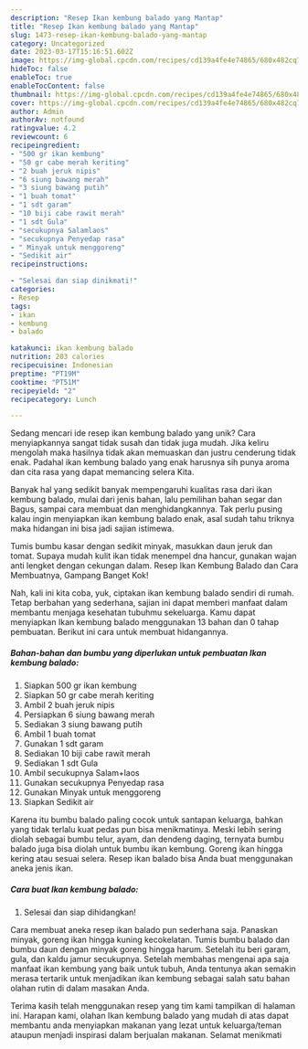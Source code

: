 ```yaml
---
description: "Resep Ikan kembung balado yang Mantap"
title: "Resep Ikan kembung balado yang Mantap"
slug: 1473-resep-ikan-kembung-balado-yang-mantap
category: Uncategorized
date: 2023-03-17T15:16:51.602Z
image: https://img-global.cpcdn.com/recipes/cd139a4fe4e74865/680x482cq70/ikan-kembung-balado-foto-resep-utama.jpg
hideToc: false
enableToc: true
enableTocContent: false
thumbnail: https://img-global.cpcdn.com/recipes/cd139a4fe4e74865/680x482cq70/ikan-kembung-balado-foto-resep-utama.jpg
cover: https://img-global.cpcdn.com/recipes/cd139a4fe4e74865/680x482cq70/ikan-kembung-balado-foto-resep-utama.jpg
author: Admin
authorAv: notfound
ratingvalue: 4.2
reviewcount: 6
recipeingredient:
- "500 gr ikan kembung"
- "50 gr cabe merah keriting"
- "2 buah jeruk nipis"
- "6 siung bawang merah"
- "3 siung bawang putih"
- "1 buah tomat"
- "1 sdt garam"
- "10 biji cabe rawit merah"
- "1 sdt Gula"
- "secukupnya Salamlaos"
- "secukupnya Penyedap rasa"
- " Minyak untuk menggoreng"
- "Sedikit air"
recipeinstructions:

- "Selesai dan siap dinikmati!"
categories:
- Resep
tags:
- ikan
- kembung
- balado

katakunci: ikan kembung balado 
nutrition: 203 calories
recipecuisine: Indonesian
preptime: "PT19M"
cooktime: "PT51M"
recipeyield: "2"
recipecategory: Lunch

---
```





Sedang mencari ide resep ikan kembung balado yang unik? Cara menyiapkannya sangat tidak susah dan tidak juga mudah. Jika keliru mengolah maka hasilnya tidak akan memuaskan dan justru cenderung tidak enak. Padahal ikan kembung balado yang enak harusnya sih punya aroma dan cita rasa yang dapat memancing selera Kita.





Banyak hal yang sedikit banyak mempengaruhi kualitas rasa dari ikan kembung balado, mulai dari jenis bahan, lalu pemilihan bahan segar dan Bagus, sampai cara membuat dan menghidangkannya. Tak perlu pusing kalau ingin menyiapkan ikan kembung balado enak,      asal sudah tahu triknya maka hidangan ini bisa jadi sajian istimewa.














Tumis bumbu kasar dengan sedikit minyak, masukkan daun jeruk dan tomat. Supaya mudah kulit ikan tidak menempel dna hancur, gunakan wajan anti lengket dengan cekungan dalam. Resep Ikan Kembung Balado dan Cara Membuatnya, Gampang Banget Kok!






Nah, kali ini kita coba, yuk, ciptakan ikan kembung balado sendiri di rumah. Tetap berbahan yang sederhana, sajian ini dapat memberi manfaat dalam membantu menjaga kesehatan tubuhmu sekeluarga. Kamu dapat menyiapkan Ikan kembung balado menggunakan 13 bahan dan 0 tahap pembuatan. Berikut ini cara untuk membuat hidangannya.

<!--inarticleads1-->

##### Bahan-bahan dan bumbu yang diperlukan untuk pembuatan Ikan kembung balado:

1. Siapkan 500 gr ikan kembung
1. Siapkan 50 gr cabe merah keriting
1. Ambil 2 buah jeruk nipis
1. Persiapkan 6 siung bawang merah
1. Sediakan 3 siung bawang putih
1. Ambil 1 buah tomat
1. Gunakan 1 sdt garam
1. Sediakan 10 biji cabe rawit merah
1. Sediakan 1 sdt Gula
1. Ambil secukupnya Salam+laos
1. Gunakan secukupnya Penyedap rasa
1. Gunakan  Minyak untuk menggoreng
1. Siapkan Sedikit air


Karena itu bumbu balado paling cocok untuk santapan keluarga, bahkan yang tidak terlalu kuat pedas pun bisa menikmatinya. Meski lebih sering diolah sebagai bumbu telur, ayam, dan dendeng daging, ternyata bumbu balado juga bisa diolah untuk bumbu ikan kembung. Goreng ikan hingga kering atau sesuai selera. Resep ikan balado bisa Anda buat menggunakan aneka jenis ikan. 

<!--inarticleads2-->

##### Cara buat Ikan kembung balado:


1. Selesai dan siap dihidangkan!

Cara membuat aneka resep ikan balado pun sederhana saja. Panaskan minyak, goreng ikan hingga kuning kecokelatan. Tumis bumbu balado dan bumbu daun dengan minyak goreng hingga harum. Setelah itu beri garam, gula, dan kaldu jamur secukupnya. Setelah membahas mengenai apa saja manfaat ikan kembung yang baik untuk tubuh, Anda tentunya akan semakin merasa tertarik untuk menjadikan ikan kembung sebagai salah satu bahan olahan rutin di dalam masakan Anda. 

Terima kasih telah menggunakan resep yang tim kami tampilkan di halaman ini. Harapan kami, olahan Ikan kembung balado yang mudah di atas dapat membantu anda menyiapkan makanan yang lezat untuk keluarga/teman ataupun menjadi inspirasi dalam berjualan makanan. Selamat menikmati
